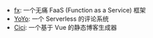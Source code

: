 * [fx](https://github.com/***REMOVED***/fx): 一个无痛 FaaS (Function as a Service) 框架
* [YoYo](https://github.com/***REMOVED***/YoYo): 一个 Serverless 的评论系统
* [Cici](https://github.com/***REMOVED***/CiCi): 一个基于 Vue 的静态博客生成器
